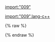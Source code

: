 [import:"009"](main.py)

[import:"009",lang-c++](main.cpp)

{% raw %}
<div id="disqus_thread"/>
{% endraw %}